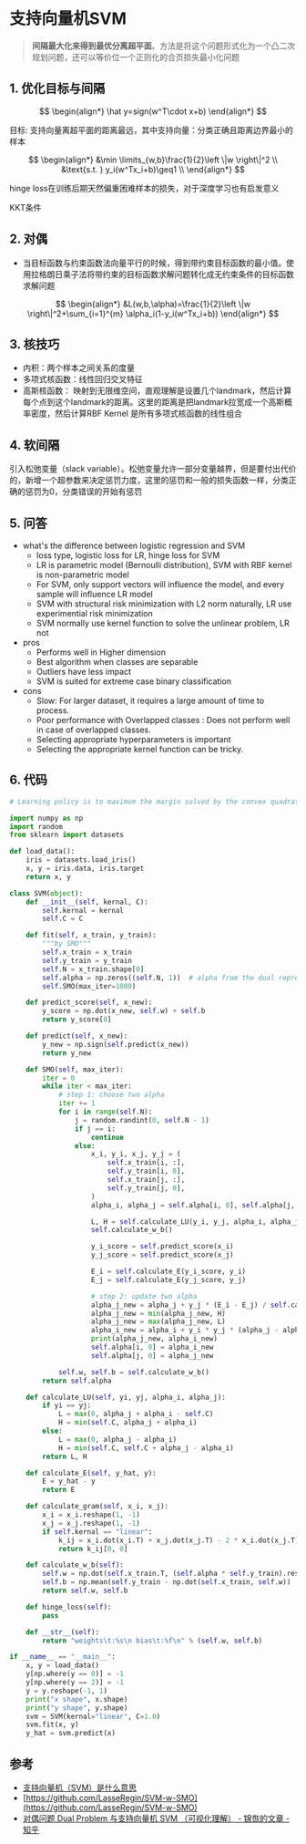 # 支持向量机SVM

> **间隔最大化来得到最优分离超平面**。方法是将这个问题形式化为一个凸二次规划问题，还可以等价位一个正则化的合页损失最小化问题

## 1. 优化目标与间隔

$$
\begin{align*}
\hat y=sign(w^T\cdot x+b)
\end{align*}
$$

目标: 支持向量离超平面的距离最远，其中支持向量：分类正确且距离边界最小的样本

$$
\begin{align*}
&\min \limits_{w,b}\frac{1}{2}\left \|w \right\|^2 \\
&\text{s.t. }  y_i(w^Tx_i+b)\geq1 \\
\end{align*}
$$

hinge loss在训练后期天然偏重困难样本的损失，对于深度学习也有启发意义

KKT条件


## 2. 对偶

- 当目标函数与约束函数法向量平行的时候，得到带约束目标函数的最小值。使用拉格朗日乘子法将带约束的目标函数求解问题转化成无约束条件的目标函数求解问题

$$
\begin{align*}
&L(w,b,\alpha)=\frac{1}{2}\left \|w \right\|^2+\sum_{i=1}^{m} \alpha_i(1-y_i(w^Tx_i+b))
\end{align*}
$$


## 3. 核技巧
- 内积：两个样本之间关系的度量
- 多项式核函数：线性回归交叉特征
- 高斯核函数： 映射到无限维空间，直观理解是设置几个landmark，然后计算每个点到这个landmark的距离。这里的距离是把landmark拉宽成一个高斯概率密度，然后计算RBF Kernel 是所有多项式核函数的线性组合


## 4. 软间隔
引入松弛变量（slack variable）。松弛变量允许一部分变量越界，但是要付出代价的，新增一个超参数来决定惩罚力度，这里的惩罚和一般的损失函数一样，分类正确的惩罚为0，分类错误的开始有惩罚


## 5. 问答

- what's the difference between logistic regression and SVM
  - loss type, logistic loss for LR, hinge loss for SVM
  - LR is parametric model (Bernoulli distribution), SVM with RBF kernel is non-parametric model
  - For SVM, only support vectors will influence the model, and every sample will influence LR model
  - SVM with structural risk minimization with L2 norm naturally, LR use experimential risk minimization
  - SVM normally use kernel function to solve the unlinear problem, LR not
- pros
  - Performs well in Higher dimension
  - Best algorithm when classes are separable
  - Outliers have less impact
  - SVM is suited for extreme case binary classification
- cons
  - Slow: For larger dataset, it requires a large amount of time to process.
  - Poor performance with Overlapped classes : Does not perform well in case of overlapped classes.
  - Selecting appropriate hyperparameters is important
  - Selecting the appropriate kernel function can be tricky.


## 6. 代码

```python
# Learning policy is to maximum the margin solved by the convex quadratic programming

import numpy as np
import random
from sklearn import datasets

def load_data():
    iris = datasets.load_iris()
    x, y = iris.data, iris.target
    return x, y

class SVM(object):
    def __init__(self, kernal, C):
        self.kernal = kernal
        self.C = C

    def fit(self, x_train, y_train):
        """by SMO"""
        self.x_train = x_train
        self.y_train = y_train
        self.N = x_train.shape[0]
        self.alpha = np.zeros((self.N, 1))  # alpha from the dual representation
        self.SMO(max_iter=1000)

    def predict_score(self, x_new):
        y_score = np.dot(x_new, self.w) + self.b
        return y_score[0]

    def predict(self, x_new):
        y_new = np.sign(self.predict(x_new))
        return y_new

    def SMO(self, max_iter):
        iter = 0
        while iter < max_iter:
            # step 1: choose two alpha
            iter += 1
            for i in range(self.N):
                j = random.randint(0, self.N - 1)
                if j == i:
                    continue
                else:
                    x_i, y_i, x_j, y_j = (
                        self.x_train[i, :],
                        self.y_train[i, 0],
                        self.x_train[j, :],
                        self.y_train[j, 0],
                    )
                    alpha_i, alpha_j = self.alpha[i, 0], self.alpha[j, 0]

                    L, H = self.calculate_LU(y_i, y_j, alpha_i, alpha_j)
                    self.calculate_w_b()

                    y_i_score = self.predict_score(x_i)
                    y_j_score = self.predict_score(x_j)

                    E_i = self.calculate_E(y_i_score, y_i)
                    E_j = self.calculate_E(y_j_score, y_j)

                    # step 2: update two alpha
                    alpha_j_new = alpha_j + y_j * (E_i - E_j) / self.calculate_gram(x_i, x_j)
                    alpha_j_new = min(alpha_j_new, H)
                    alpha_j_new = max(alpha_j_new, L)
                    alpha_i_new = alpha_i + y_i * y_j * (alpha_j - alpha_j_new)
                    print(alpha_j_new, alpha_i_new)
                    self.alpha[i, 0] = alpha_i_new
                    self.alpha[j, 0] = alpha_j_new

            self.w, self.b = self.calculate_w_b()
        return self.alpha

    def calculate_LU(self, yi, yj, alpha_i, alpha_j):
        if yi == yj:
            L = max(0, alpha_j + alpha_i - self.C)
            H = min(self.C, alpha_j + alpha_i)
        else:
            L = max(0, alpha_j - alpha_i)
            H = min(self.C, self.C + alpha_j - alpha_i)
        return L, H

    def calculate_E(self, y_hat, y):
        E = y_hat - y
        return E

    def calculate_gram(self, x_i, x_j):
        x_i = x_i.reshape(1, -1)
        x_j = x_j.reshape(1, -1)
        if self.kernal == "linear":
            k_ij = x_i.dot(x_i.T) + x_j.dot(x_j.T) - 2 * x_i.dot(x_j.T)
            return k_ij[0, 0]

    def calculate_w_b(self):
        self.w = np.dot(self.x_train.T, (self.alpha * self.y_train).reshape(-1, 1))
        self.b = np.mean(self.y_train - np.dot(self.x_train, self.w))
        return self.w, self.b

    def hinge_loss(self):
        pass

    def __str__(self):
        return "weights\t:%s\n bias\t:%f\n" % (self.w, self.b)

if __name__ == "__main__":
    x, y = load_data()
    y[np.where(y == 0)] = -1
    y[np.where(y == 2)] = -1
    y = y.reshape(-1, 1)
    print("x shape", x.shape)
    print("y shape", y.shape)
    svm = SVM(kernal="linear", C=1.0)
    svm.fit(x, y)
    y_hat = svm.predict(x)
```


## 参考
- [支持向量机（SVM）是什么意思](https://www.zhihu.com/question/21094489)
- [https://github.com/LasseRegin/SVM-w-SMO](https://github.com/LasseRegin/SVM-w-SMO)
- [对偶问题 Dual Problem 与支持向量机 SVM （可视化理解） - 锦恢的文章 - 知乎](https://zhuanlan.zhihu.com/p/675943229)
